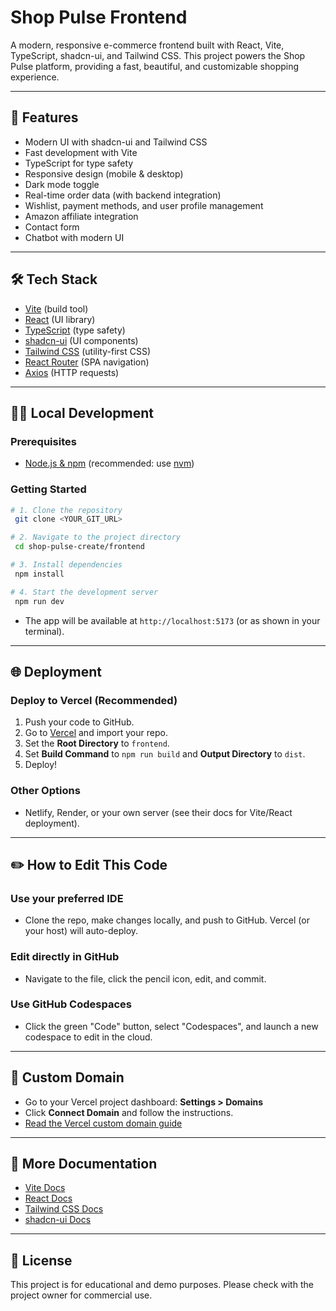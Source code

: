 # Shop Pulse Frontend

A modern, responsive e-commerce frontend built with React, Vite, TypeScript, shadcn-ui, and Tailwind CSS. This project powers the Shop Pulse platform, providing a fast, beautiful, and customizable shopping experience.

---

## 🚀 Features
- Modern UI with shadcn-ui and Tailwind CSS
- Fast development with Vite
- TypeScript for type safety
- Responsive design (mobile & desktop)
- Dark mode toggle
- Real-time order data (with backend integration)
- Wishlist, payment methods, and user profile management
- Amazon affiliate integration
- Contact form
- Chatbot with modern UI

---

## 🛠️ Tech Stack
- [Vite](https://vitejs.dev/) (build tool)
- [React](https://react.dev/) (UI library)
- [TypeScript](https://www.typescriptlang.org/) (type safety)
- [shadcn-ui](https://ui.shadcn.com/) (UI components)
- [Tailwind CSS](https://tailwindcss.com/) (utility-first CSS)
- [React Router](https://reactrouter.com/) (SPA navigation)
- [Axios](https://axios-http.com/) (HTTP requests)

---

## 🧑‍💻 Local Development

### Prerequisites
- [Node.js & npm](https://nodejs.org/) (recommended: use [nvm](https://github.com/nvm-sh/nvm#installing-and-updating))

### Getting Started
```sh
# 1. Clone the repository
 git clone <YOUR_GIT_URL>

# 2. Navigate to the project directory
 cd shop-pulse-create/frontend

# 3. Install dependencies
 npm install

# 4. Start the development server
 npm run dev
```
- The app will be available at `http://localhost:5173` (or as shown in your terminal).

---

## 🌐 Deployment

### Deploy to Vercel (Recommended)
1. Push your code to GitHub.
2. Go to [Vercel](https://vercel.com/) and import your repo.
3. Set the **Root Directory** to `frontend`.
4. Set **Build Command** to `npm run build` and **Output Directory** to `dist`.
5. Deploy!

### Other Options
- Netlify, Render, or your own server (see their docs for Vite/React deployment).

---

## ✏️ How to Edit This Code

### **Use your preferred IDE**
- Clone the repo, make changes locally, and push to GitHub. Vercel (or your host) will auto-deploy.

### **Edit directly in GitHub**
- Navigate to the file, click the pencil icon, edit, and commit.

### **Use GitHub Codespaces**
- Click the green "Code" button, select "Codespaces", and launch a new codespace to edit in the cloud.

---

## 🔗 Custom Domain
- Go to your Vercel project dashboard: **Settings > Domains**
- Click **Connect Domain** and follow the instructions.
- [Read the Vercel custom domain guide](https://vercel.com/docs/concepts/projects/custom-domains)

---

## 📄 More Documentation
- [Vite Docs](https://vitejs.dev/guide/)
- [React Docs](https://react.dev/learn)
- [Tailwind CSS Docs](https://tailwindcss.com/docs/installation)
- [shadcn-ui Docs](https://ui.shadcn.com/docs)

---

## 📝 License
This project is for educational and demo purposes. Please check with the project owner for commercial use.



